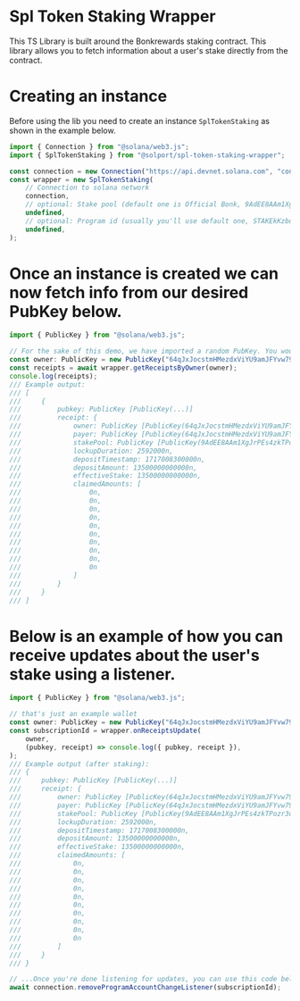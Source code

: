 Spl Token Staking Wrapper
=========================

This TS Library is built around the Bonkrewards staking contract. This library allows you to fetch information about a user's stake directly from the contract. 

Creating an instance
=================

Before using the lib you need to create an instance `SplTokenStaking` as shown in the example below.

```ts
import { Connection } from "@solana/web3.js";
import { SplTokenStaking } from "@solport/spl-token-staking-wrapper";

const connection = new Connection("https://api.devnet.solana.com", "confirmed");
const wrapper = new SplTokenStaking(
    // Connection to solana network
    connection,
    // optional: Stake pool (default one is Official Bonk, 9AdEE8AAm1XgJrPEs4zkTPozr3o4U5iGbgvPwkNdLDJ3)
    undefined,
    // optional: Program id (usually you'll use default one, STAKEkKzbdeKkqzKpLkNQD3SUuLgshDKCD7U8duxAbB)
    undefined,
);
```

Once an instance is created we can now fetch info from our desired PubKey below.
=================

```ts
import { PublicKey } from "@solana/web3.js";

// For the sake of this demo, we have imported a random PubKey. You would inject your desired target in this field instead.
const owner: PublicKey = new PublicKey("64qJxJocstmHMezdxViYU9amJFYvw79Vy3wRR4kfkxAK");
const receipts = await wrapper.getReceiptsByOwner(owner);
console.log(receipts);
/// Example output:
/// [
///     {
///         pubkey: PublicKey [PublicKey(...)]
///         receipt: {
///             owner: PublicKey [PublicKey(64qJxJocstmHMezdxViYU9amJFYvw79Vy3wRR4kfkxAK)],
///             payer: PublicKey [PublicKey(64qJxJocstmHMezdxViYU9amJFYvw79Vy3wRR4kfkxAK)], // usually same as owner
///             stakePool: PublicKey [PublicKey(9AdEE8AAm1XgJrPEs4zkTPozr3o4U5iGbgvPwkNdLDJ3)],
///             lockupDuration: 2592000n,
///             depositTimestamp: 1717008300000n,
///             depositAmount: 13500000000000n,
///             effectiveStake: 13500000000000n,
///             claimedAmounts: [
///                 0n,
///                 0n,
///                 0n,
///                 0n,
///                 0n,
///                 0n,
///                 0n,
///                 0n,
///                 0n,
///                 0n
///             ]
///         }
///     }
/// ]
```

Below is an example of how you can receive updates about the user's stake using a listener.
==============================

```ts
import { PublicKey } from "@solana/web3.js";

// that's just an example wallet
const owner: PublicKey = new PublicKey("64qJxJocstmHMezdxViYU9amJFYvw79Vy3wRR4kfkxAK");
const subscriptionId = wrapper.onReceiptsUpdate(
    owner,
    (pubkey, receipt) => console.log({ pubkey, receipt }),
);
/// Example output (after staking):
/// {
///     pubkey: PublicKey [PublicKey(...)]
///     receipt: {
///         owner: PublicKey [PublicKey(64qJxJocstmHMezdxViYU9amJFYvw79Vy3wRR4kfkxAK)],
///         payer: PublicKey [PublicKey(64qJxJocstmHMezdxViYU9amJFYvw79Vy3wRR4kfkxAK)],
///         stakePool: PublicKey [PublicKey(9AdEE8AAm1XgJrPEs4zkTPozr3o4U5iGbgvPwkNdLDJ3)],
///         lockupDuration: 2592000n,
///         depositTimestamp: 1717008300000n,
///         depositAmount: 13500000000000n,
///         effectiveStake: 13500000000000n,
///         claimedAmounts: [
///             0n,
///             0n,
///             0n,
///             0n,
///             0n,
///             0n,
///             0n,
///             0n,
///             0n,
///             0n
///         ]
///     }
/// }

// ...Once you're done listening for updates, you can use this code below to unsubscribe.
await connection.removeProgramAccountChangeListener(subscriptionId);
```
